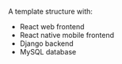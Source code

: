 A template structure with:
- React web frontend
- React native mobile frontend
- Django backend
- MySQL database
